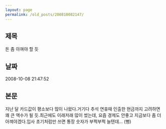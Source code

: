 ```yaml
---
layout: page
permalink: /old_posts/200810082147/
---
```


## 제목
돈 좀 아껴야 할 듯

## 날짜
2008-10-08 21:47:52

## 본문
지난 달 카드값이 평소보다 많이 나왔다.거기다 추석 연휴때 인출한 현금까지 고려하면 꽤 큰 액수가 될 듯.최근에도 이래저래 많이 썼는데, 요즘 경제도 안좋고 지금보다 좀 더 아껴야겠다.입사 초기처럼만 쓰면 통장 숫자가 부쩍부쩍 늘텐데... (뻥)